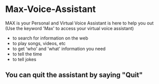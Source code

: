 # Max-Voice-Assistant

MAX is your Personal and Virtual Voice Assistant is here to help you out (Use the keyword 'Max' to access your virtual  voice assistant)

* to search for information on the web 
* to play songs, videos, etc
* to get 'who' and 'what' information you need 
* to tell the time
* to tell jokes

## You can quit the assistant by saying "Quit"
